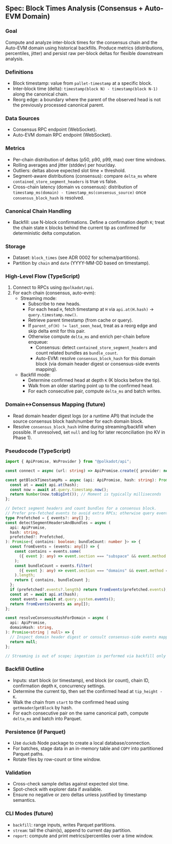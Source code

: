 ## Spec: Block Times Analysis (Consensus + Auto-EVM Domain)

### Goal

Compute and analyze inter-block times for the consensus chain and the Auto-EVM domain using historical backfills. Produce metrics (distributions, percentiles, jitter) and persist raw per-block deltas for flexible downstream analysis.

### Definitions

- Block timestamp: value from `pallet-timestamp` at a specific block.
- Inter-block time (delta): `timestamp(block N) - timestamp(block N-1)` along the canonical chain.
- Reorg edge: a boundary where the parent of the observed head is not the previously processed canonical parent.

### Data Sources

- Consensus RPC endpoint (WebSocket).
- Auto-EVM domain RPC endpoint (WebSocket).

### Metrics

- Per-chain distribution of deltas (p50, p90, p99, max) over time windows.
- Rolling averages and jitter (stddev) per hour/day.
- Outliers: deltas above expected slot time × threshold.
- Segment-aware distributions (consensus): compare `delta_ms` where `contained_store_segment_headers` is true vs false.
- Cross-chain latency (domain vs consensus): distribution of `timestamp_ms(domain) - timestamp_ms(consensus_source)` once `consensus_block_hash` is resolved.

### Canonical Chain Handling

- Backfill: use N-block confirmations. Define a confirmation depth `K`; treat the chain state `K` blocks behind the current tip as confirmed for deterministic delta computation.

### Storage

- Dataset: `block_times` (see ADR 0002 for schema/partitions).
- Partition by `chain` and `date` (YYYY-MM-DD based on timestamp).

### High-Level Flow (TypeScript)

1. Connect to RPCs using `@polkadot/api`.
2. For each chain (consensus, auto-evm):
   - Streaming mode:
     - Subscribe to new heads.
     - For each head `H`, fetch timestamp at `H` via `api.at(H.hash)` → `query.timestamp.now()`.
     - Retrieve parent timestamp (from cache or query).
     - If `parent_of(H) != last_seen_head`, treat as a reorg edge and skip delta emit for this pair.
     - Otherwise compute `delta_ms` and enrich per-chain before enqueue:
       - Consensus: detect `contained_store_segment_headers` and count related bundles as `bundle_count`.
       - Auto-EVM: resolve `consensus_block_hash` for this domain block (via domain header digest or consensus-side events mapping).
   - Backfill mode:
     - Determine confirmed head at depth `K` (K blocks before the tip).
     - Walk from an older starting point up to the confirmed head.
     - For each consecutive pair, compute `delta_ms` and batch writes.

### Domain↔Consensus Mapping (future)

- Read domain header digest logs (or a runtime API) that include the source consensus block hash/number for each domain block.
- Resolve `consensus_block_hash` inline during streaming/backfill when possible. If unresolved, set `null` and log for later reconciliation (no KV in Phase 1).

### Pseudocode (TypeScript)

```ts
import { ApiPromise, WsProvider } from "@polkadot/api";

const connect = async (url: string) => ApiPromise.create({ provider: new WsProvider(url) });

const getBlockTimestampMs = async (api: ApiPromise, hash: string): Promise<number> => {
  const at = await api.at(hash);
  const now = await at.query.timestamp.now();
  return Number(now.toBigInt()); // Moment is typically milliseconds
};

// Detect segment headers and count bundles for a consensus block.
// Prefer pre-fetched events to avoid extra RPCs; otherwise query events.
type Prefetched = { events?: any[] };
const detectSegmentHeadersAndBundles = async (
  api: ApiPromise,
  hash: string,
  prefetched?: Prefetched,
): Promise<{ contains: boolean; bundleCount: number }> => {
  const fromEvents = (events: any[]) => {
    const contains = events.some(
      ({ event }: any) => event.section === "subspace" && event.method === "SegmentHeaderStored",
    );
    const bundleCount = events.filter(
      ({ event }: any) => event.section === "domains" && event.method === "BundleStored",
    ).length;
    return { contains, bundleCount };
  };
  if (prefetched?.events?.length) return fromEvents(prefetched.events);
  const at = await api.at(hash);
  const events = await at.query.system.events();
  return fromEvents(events as any[]);
};

const resolveConsensusHashForDomain = async (
  api: ApiPromise,
  domainHash: string,
): Promise<string | null> => {
  // Inspect domain header digest or consult consensus-side events mapping
  return null;
};

// Streaming is out of scope; ingestion is performed via backfill only in Phase 1.
```

### Backfill Outline

- Inputs: start block (or timestamp), end block (or count), chain ID, confirmation depth `K`, concurrency settings.
- Determine the current tip, then set the confirmed head at `tip_height - K`.
- Walk the chain from `start` to the confirmed head using `getHeader`/`getBlock` by hash.
- For each consecutive pair on the same canonical path, compute `delta_ms` and batch into Parquet.

### Persistence (if Parquet)

- Use `duckdb` Node package to create a local database/connection.
- For batches, stage data in an in-memory table and `COPY` into partitioned Parquet paths.
- Rotate files by row-count or time window.

### Validation

- Cross-check sample deltas against expected slot time.
- Spot-check with explorer data if available.
- Ensure no negative or zero deltas unless justified by timestamp semantics.

### CLI Modes (future)

- `backfill`: range inputs, writes Parquet partitions.
- `stream`: tail the chain(s), append to current day partition.
- `report`: compute and print metrics/percentiles over a time window.
